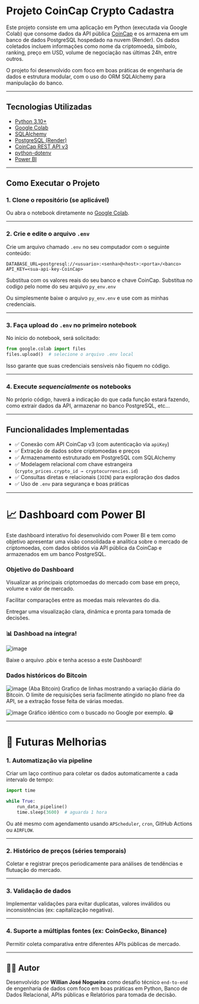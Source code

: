 # Projeto CoinCap Crypto Cadastra

Este projeto consiste em uma aplicação em Python (executada via Google Colab) que consome dados da API pública [CoinCap](https://coincap.io/) e os armazena em um banco de dados PostgreSQL hospedado na nuvem (Render). Os dados coletados incluem informações como nome da criptomoeda, símbolo, ranking, preço em USD, volume de negociação nas últimas 24h, entre outros.

O projeto foi desenvolvido com foco em boas práticas de engenharia de dados e estrutura modular, com o uso do ORM SQLAlchemy para manipulação do banco.

---

## Tecnologias Utilizadas

* [Python 3.10+](https://www.python.org/)
* [Google Colab](https://colab.research.google.com/)
* [SQLAlchemy](https://www.sqlalchemy.org/)
* [PostgreSQL (Render)](https://render.com/)
* [CoinCap REST API v3](https://docs.coincap.io/)
* [python-dotenv](https://pypi.org/project/python-dotenv/)
* [Power BI](https://www.microsoft.com/pt-br/power-platform/products/power-bi)

---

## Como Executar o Projeto

### 1. Clone o repositório (se aplicável)

Ou abra o notebook diretamente no [Google Colab](https://colab.research.google.com/).

---

### 2. Crie e edite o arquivo `.env`

Crie um arquivo chamado `.env` no seu computador com o seguinte conteúdo:

```
DATABASE_URL=postgresql://<usuario>:<senha>@<host>:<porta>/<banco>
API_KEY=<sua-api-key-CoinCap>
```

Substitua com os valores reais do seu banco e chave CoinCap. Substitua no codigo pelo nome do seu arquivo `py_env.env`

Ou simplesmente baixe o arquivo `py_env.env` e use com as minhas credenciais.

---

### 3. Faça upload do `.env` no **primeiro notebook**

No início do notebook, será solicitado:

```python
from google.colab import files
files.upload()  # selecione o arquivo .env local
```

Isso garante que suas credenciais sensíveis não fiquem no código.

---

### 4. Execute ***sequencialmente*** os notebooks

No próprio código, haverá a indicação do que cada função estará fazendo, como extrair dados da API, armazenar no banco PostgreSQL, etc...

---

## Funcionalidades Implementadas

* ✅ Conexão com API CoinCap v3 (com autenticação via `apiKey`)
* ✅ Extração de dados sobre criptomoedas e preços
* ✅ Armazenamento estruturado em PostgreSQL com SQLAlchemy
* ✅ Modelagem relacional com chave estrangeira (`crypto_prices.crypto_id → cryptocurrencies.id`)
* ✅ Consultas diretas e relacionais (`JOIN`) para exploração dos dados
* ✅ Uso de `.env` para segurança e boas práticas

---

# 📈 Dashboard com Power BI
Este dashboard interativo foi desenvolvido com Power BI e tem como objetivo apresentar uma visão consolidada e analítica sobre o mercado de criptomoedas, com dados obtidos via API pública da CoinCap e armazenados em um banco PostgreSQL.

### Objetivo do Dashboard

Visualizar as principais criptomoedas do mercado com base em preço, volume e valor de mercado.

Facilitar comparações entre as moedas mais relevantes do dia.

Entregar uma visualização clara, dinâmica e pronta para tomada de decisões.

### 📊 Dashboad na íntegra!

![image](https://github.com/user-attachments/assets/517981ec-4d21-4820-ab1b-b573af3baaba)

Baixe o arquivo .pbix e tenha acesso a este Dashboard!

### Dados históricos do Bitcoin

![image](https://github.com/user-attachments/assets/3f212b31-614c-458d-9303-d8ea330a9dc1)
(Aba Bitcoin)
Grafico de linhas mostrando a variação diária do Bitcoin. 
O limite de requisições seria facilmente atingido no plano free da API, se a extração fosse feita de várias moedas.

![image](https://github.com/user-attachments/assets/19941933-537a-498a-b271-3c12c935ff47)
Gráfico idêntico com o buscado no Google por exemplo. 😁

---

# 🚀 Futuras Melhorias

### 1. Automatização via pipeline

Criar um laço contínuo para coletar os dados automaticamente a cada intervalo de tempo:

```python
import time

while True:
    run_data_pipeline()
    time.sleep(3600)  # aguarda 1 hora
```

Ou até mesmo com agendamento usando `APScheduler`, `cron`, GitHub Actions ou `AIRFLOW`.

---

### 2. Histórico de preços (séries temporais)

Coletar e registrar preços periodicamente para análises de tendências e flutuação do mercado.

---

### 3. Validação de dados

Implementar validações para evitar duplicatas, valores inválidos ou inconsistências (ex: capitalização negativa).

---

### 4. Suporte a múltiplas fontes (ex: CoinGecko, Binance)

Permitir coleta comparativa entre diferentes APIs públicas de mercado.

---

## 🙇‍♂️ Autor

Desenvolvido por **Willian José Nogueira** como desafio técnico `end-to-end` de engenharia de dados com foco em boas práticas em Python, Banco de Dados Relacional, APIs públicas e Relatórios para tomada de decisão.
